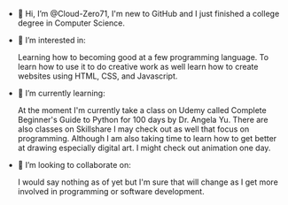 - 👋 Hi, I’m @Cloud-Zero71, I'm new to GitHub and I just finished a college degree in Computer Science.

- 👀 I’m interested in: 

	Learning how to becoming good at a few programming language. To learn how to use it to do creative work as well learn how to create websites using HTML, CSS, and Javascript. 

- 🌱 I’m currently learning:

	At the moment I'm currently take a class on Udemy called Complete Beginner's Guide to Python for 100 days by Dr. Angela Yu. There are also classes on Skillshare I may check out as well that focus on programming. Although I am also taking time to learn how to get better at drawing especially digital art. I might check out animation one day. 


- 💞️ I’m looking to collaborate on:

	I would say nothing as of yet but I'm sure that will change as I get more involved in programming or software development. 


<!---
Cloud-Zero71/Cloud-Zero71 is a ✨ special ✨ repository because its `README.md` (this file) appears on your GitHub profile.
You can click the Preview link to take a look at your changes.
--->
